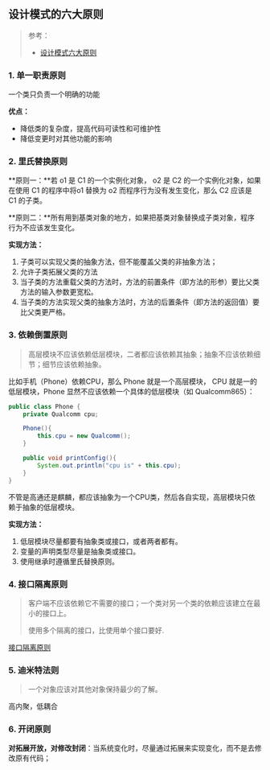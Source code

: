 ## 设计模式的六大原则 

> 参考：
>
> * [设计模式六大原则](http://www.uml.org.cn/sjms/201211023.asp#6)

### 1. 单一职责原则

一个类只负责一个明确的功能 

**优点：**

* 降低类的复杂度，提高代码可读性和可维护性
* 降低变更时对其他功能的影响

### 2. 里氏替换原则

**原则一：**若 o1 是 C1 的一个实例化对象， o2 是 C2 的一个实例化对象，如果在使用 C1 的程序中将o1 替换为 o2 而程序行为没有发生变化，那么 C2 应该是 C1 的子类。

**原则二：**所有用到基类对象的地方，如果把基类对象替换成子类对象，程序行为不应该发生变化。

**实现方法：**

1. 子类可以实现父类的抽象方法，但不能覆盖父类的非抽象方法；
2. 允许子类拓展父类的方法
3. 当子类的方法重载父类的方法时，方法的前置条件（即方法的形参）要比父类方法的输入参数更宽松。
4. 当子类的方法实现父类的抽象方法时，方法的后置条件（即方法的返回值）要比父类更严格。

### 3. 依赖倒置原则

> 高层模块不应该依赖低层模块，二者都应该依赖其抽象；抽象不应该依赖细节；细节应该依赖抽象。

比如手机（Phone）依赖CPU，那么 Phone 就是一个高层模块， CPU 就是一的低层模块，Phone 显然不应该依赖一个具体的低层模块（如 Qualcomm865）：

```java
public class Phone {
    private Qualcomm cpu;

    Phone(){
        this.cpu = new Qualcomm();
    }

    public void printConfig(){
        System.out.println("cpu is" + this.cpu);
    }
}
```

不管是高通还是麒麟，都应该抽象为一个CPU类，然后各自实现，高层模块只依赖于抽象的低层模块。

**实现方法：**

1. 低层模块尽量都要有抽象类或接口，或者两者都有。
2. 变量的声明类型尽量是抽象类或接口。
3. 使用继承时遵循里氏替换原则。

### 4. 接口隔离原则

> 客户端不应该依赖它不需要的接口；一个类对另一个类的依赖应该建立在最小的接口上。
>
> 使用多个隔离的接口，比使用单个接口要好.

[接口隔离原则](http://www.uml.org.cn/sjms/201211023.asp#6)

### 5. 迪米特法则

> 一个对象应该对其他对象保持最少的了解。

高内聚，低耦合

### 6. 开闭原则

**对拓展开放，对修改封闭**：当系统变化时，尽量通过拓展来实现变化，而不是去修改原有代码；